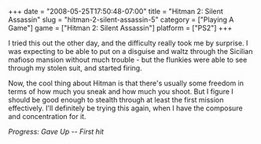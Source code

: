 +++
date = "2008-05-25T17:50:48-07:00"
title = "Hitman 2: Silent Assassin"
slug = "hitman-2-silent-assassin-5"
category = ["Playing A Game"]
game = ["Hitman 2: Silent Assassin"]
platform = ["PS2"]
+++

I tried this out the other day, and the difficulty really took me by surprise.  I was expecting to be able to put on a disguise and waltz through the Sicilian mafioso mansion without much trouble - but the flunkies were able to see through my stolen suit, and started firing.

Now, the cool thing about Hitman is that there's usually some freedom in terms of how much you sneak and how much you shoot.  But I figure I should be good enough to stealth through at least the first mission effectively.  I'll definitely be trying this again, when I have the composure and concentration for it.

<i>Progress: Gave Up -- First hit</i>